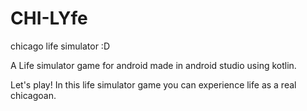 # CHI-LYfe
chicago life simulator :D 

A Life simulator game for android made in android studio using kotlin.

Let's play! In this life simulator game you can experience life as a real chicagoan. 
